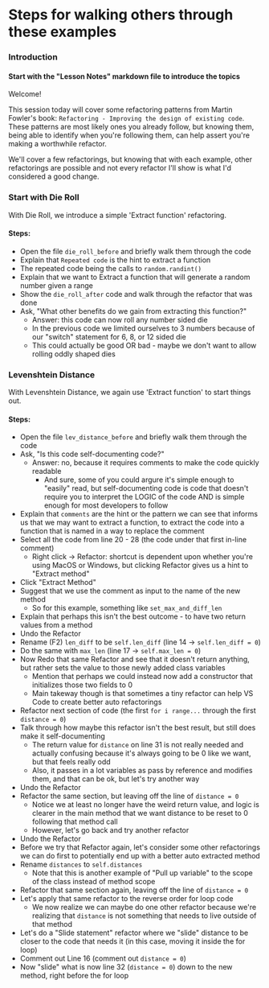 # Steps for walking others through these examples

### Introduction
#### Start with the "Lesson Notes" markdown file to introduce the topics
Welcome!

This session today will cover some refactoring patterns from Martin Fowler's book: `Refactoring - Improving the design of existing code`. These patterns are most likely ones you already follow, but knowing them, being able to identify when you're following them, can help assert you're making a worthwhile refactor. 

We'll cover a few refactorings, but knowing that with each example, other refactorings are possible and not every refactor I'll show is what I'd considered a good change.

### Start with Die Roll
With Die Roll, we introduce a simple 'Extract function' refactoring.

#### Steps:
- Open the file `die_roll_before` and briefly walk them through the code
- Explain that `Repeated code` is the hint to extract a function
- The repeated code being the calls to `random.randint()`
- Explain that we want to Extract a function that will generate a random number given a range
- Show the `die_roll_after` code and walk through the refactor that was done
- Ask, "What other benefits do we gain from extracting this function?"
    - Answer: this code can now roll any number sided die
    - In the previous code we limited ourselves to 3 numbers because of our "switch" statement for 6, 8, or 12 sided die
    - This could actually be good OR bad - maybe we don't want to allow rolling oddly shaped dies

### Levenshtein Distance
With Levenshtein Distance, we again use 'Extract function' to start things out.

#### Steps:
- Open the file `lev_distance_before` and briefly walk them through the code
- Ask, "Is this code self-documenting code?"
    - Answer: no, because it requires comments to make the code quickly readable 
        - And sure, some of you could argure it's simple enough to "easily" read, but self-documenting code is code that doesn't require you to interpret the LOGIC of the code AND is simple enough for most developers to follow
- Explain that `comments` are the hint or the pattern we can see that informs us that we may want to extract a function, to extract the code into a function that is named in a way to replace the comment
- Select all the code from line 20 - 28 (the code under that first in-line comment)
    - Right click -> Refactor: shortcut is dependent upon whether you're using MacOS or Windows, but clicking Refactor gives us a hint to "Extract method"
- Click "Extract Method"
- Suggest that we use the comment as input to the name of the new method
    - So for this example, something like `set_max_and_diff_len`
- Explain that perhaps this isn't the best outcome - to have two return values from a method
- Undo the Refactor
- Rename (F2) `len_diff` to be `self.len_diff` (line 14 -> `self.len_diff = 0`)
- Do the same with `max_len` (line 17 -> `self.max_len = 0`)
- Now Redo that same Refactor and see that it doesn't return anything, but rather sets the value to those newly added class variables
    - Mention that perhaps we could instead now add a constructor that initializes those two fields to 0
    - Main takeway though is that sometimes a tiny refactor can help VS Code to create better auto refactorings
- Refactor next section of code (the first `for i range...` through the first `distance = 0`)
- Talk through how maybe this refactor isn't the best result, but still does make it self-documenting
    - The return value for `distance` on line 31 is not really needed and actually confusing because it's always going to be 0 like we want, but that feels really odd
    - Also, it passes in a lot variables as pass by reference and modifies them, and that can be ok, but let's try another way 
- Undo the Refactor
- Refactor the same section, but leaving off the line of `distance = 0`
    - Notice we at least no longer have the weird return value, and logic is clearer in the main method that we want distance to be reset to 0 following that method call
    - However, let's go back and try another refactor 
- Undo the Refactor
- Before we try that Refactor again, let's consider some other refactorings we can do first to potentially end up with a better auto extracted method
- Rename `distances` to `self.distances` 
    - Note that this is another example of "Pull up variable" to the scope of the class instead of method scope
- Refactor that same section again, leaving off the line of `distance = 0`
- Let's apply that same refactor to the reverse order for loop code
    - We now realize we can maybe do one other refactor because we're realizing that `distance` is not something that needs to live outside of that method
- Let's do a "Slide statement" refactor where we "slide" distance to be closer to the code that needs it (in this case, moving it inside the for loop)
- Comment out Line 16 (comment out `distance = 0`)
- Now "slide" what is now line 32 (`distance = 0`) down to the new method, right before the for loop


